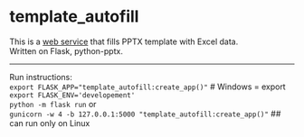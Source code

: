 # template_autofill
This is a [web service](http://129.151.204.37:5000/) that fills PPTX template with Excel data. \
Written on Flask, python-pptx.

---

Run instructions: \
`export FLASK_APP="template_autofill:create_app()"`  # Windows = export \
`export FLASK_ENV='developement'` \
`python -m flask run` or \
`gunicorn -w 4 -b 127.0.0.1:5000 "template_autofill:create_app()"`  ## can run only on Linux
